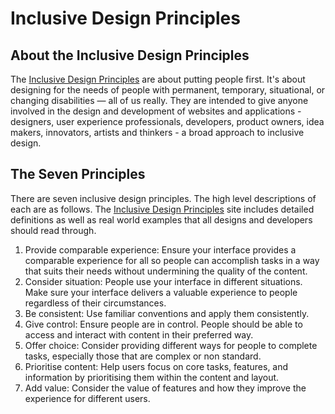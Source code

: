 # Inclusive Design Principles

## About the Inclusive Design Principles
The [Inclusive Design Principles](https://inclusivedesignprinciples.org/) are about putting people first. It's about designing for the needs of people with permanent, temporary, situational, or changing disabilities — all of us really. They are intended to give anyone involved in the design and development of websites and applications - designers, user experience professionals, developers, product owners, idea makers, innovators, artists and thinkers - a broad approach to inclusive design.

## The Seven Principles
There are seven inclusive design principles. The high level descriptions of each are as follows. The [Inclusive Design Principles](https://inclusivedesignprinciples.org/) site includes detailed definitions as well as real world examples that all designs and developers should read through. 

1. Provide comparable experience: Ensure your interface provides a comparable experience for all so people can accomplish tasks in a way that suits their needs without undermining the quality of the content.
2. Consider situation: People use your interface in different situations. Make sure your interface delivers a valuable experience to people regardless of their circumstances.
3. Be consistent: Use familiar conventions and apply them consistently.
4. Give control: Ensure people are in control. People should be able to access and interact with content in their preferred way.
5. Offer choice: Consider providing different ways for people to complete tasks, especially those that are complex or non standard.
6. Prioritise content: Help users focus on core tasks, features, and information by prioritising them within the content and layout.
7. Add value: Consider the value of features and how they improve the experience for different users.

